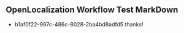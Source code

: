 ## OpenLocalization Workflow Test MarkDown
* b1af0f22-997c-486c-8028-2ba4bd8adfd5 thanks!

<!--HONumber=Sep16_HO1-->


